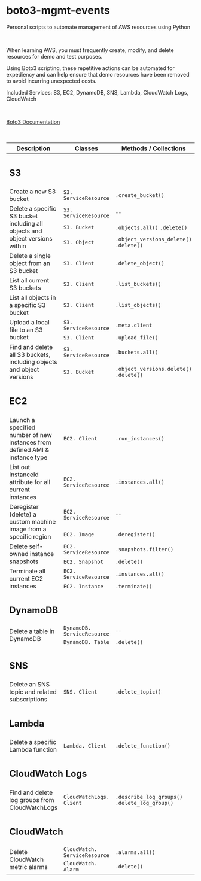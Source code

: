 # boto3-mgmt-events

Personal scripts to automate management of AWS resources using Python

</br>

When learning AWS, you must frequently create, modify, and delete resources for demo and test purposes.

Using Boto3 scripting, these repetitive actions can be automated for expediency and can help ensure that demo resources have been removed to avoid incurring unexpected costs.

Included Services:  S3, EC2, DynamoDB, SNS, Lambda, CloudWatch Logs, CloudWatch

</br>

[Boto3 Documentation](https://boto3.amazonaws.com/v1/documentation/api/latest/index.html)

<!---
Boto3 as defined in the official [Boto3 Documentation](https://boto3.amazonaws.com/v1/documentation/api/latest/index.html):

> You use the AWS SDK for Python (Boto3) to create, configure, and manage AWS services, such as Amazon Elastic Compute Cloud (Amazon EC2) and Amazon Simple Storage Service (Amazon S3). The SDK provides an object-oriented API as well as low-level access to AWS services.
--->

</br>

<table>
    <thead>
        <tr>
            <th>Description</th>
            <th>Classes</th>
            <th>Methods / Collections</th>
            <th>Link ↗</th>
        </tr>
    </thead>
    <tbody>
        <tr>
            <td colspan=4, style="text-align: left"><h2>S3</h2></td>
        </tr>
        <tr>
            <td>Create a new S3 bucket</td>
            <td><code>S3. ServiceResource</code></td>
            <td><code>.create_bucket()</code></td>
            <td><a href="https://github.com/williamlewis/boto3-mgmt-events/blob/main/01%20-%20Terminal%20Scripts/s3_create_bucket.py">s3 create bucket.py</a></td>
        </tr>
        <tr>
            <td rowspan="3">Delete a specific S3 bucket including all objects and object versions within</td>
            <td><code>S3. ServiceResource</code></td>
            <td><code>--</code></td>
            <td rowspan="3"><a href="https://github.com/williamlewis/boto3-mgmt-events/blob/main/01%20-%20Terminal%20Scripts/s3_delete_bucket_and_objects.py">s3 delete bucket and objects.py</a></td>
        </tr>
        <tr>
            <td><code>S3. Bucket</code></td>
            <td><code>.objects.all()</code> <code>.delete()</code></td>
        </tr>
        <tr>
            <td><code>S3. Object</code></td>
            <td><code>.object_versions_delete()</code> <code>.delete()</code></td>
        </tr>
        <tr>
            <td>Delete a single object from an S3 bucket</td>
            <td><code>S3. Client</code></td>
            <td><code>.delete_object()</code></td>
            <td><a href="https://github.com/williamlewis/boto3-mgmt-events/blob/main/01%20-%20Terminal%20Scripts/s3_delete_object.py">s3 delete object.py</a></td>
        </tr>
        <tr>
            <td>List all current S3 buckets</td>
            <td><code>S3. Client</code></td>
            <td><code>.list_buckets()</code></td>
            <td><a href="https://github.com/williamlewis/boto3-mgmt-events/blob/main/01%20-%20Terminal%20Scripts/s3_list_all_buckets.py">s3 list all buckets.py</a></td>
        </tr>
        <tr>
            <td>List all objects in a specific S3 bucket</td>
            <td><code>S3. Client</code></td>
            <td><code>.list_objects()</code></td>
            <td><a href="https://github.com/williamlewis/boto3-mgmt-events/blob/main/01%20-%20Terminal%20Scripts/s3_list_objects_in_bucket.py">s3 list objects in bucket.py</a></td>
        </tr>
        <tr>
            <td rowspan="2">Upload a local file to an S3 bucket</td>
            <td><code>S3. ServiceResource</code></td>
            <td><code>.meta.client</code></td>
            <td rowspan="2"><a href="https://github.com/williamlewis/boto3-mgmt-events/blob/main/01%20-%20Terminal%20Scripts/s3_upload_local_file.py">s3 upload local file.py</a></td>
        </tr>
        <tr>
            <td><code>S3. Client</code></td>
            <td><code>.upload_file()</code></td>
        </tr>
        <tr>
            <td rowspan="2">Find and delete all S3 buckets, including objects and object versions</td>
            <td><code>S3. ServiceResource</code></td>
            <td><code>.buckets.all()</code></td>
            <td rowspan="2"><a href="https://github.com/williamlewis/boto3-mgmt-events/blob/main/01%20-%20Terminal%20Scripts/s3_delete_all_buckets_and_objects.py">s3 delete all buckets and objects.py</a></td>
        </tr>
        <tr>
            <td><code>S3. Bucket</code></td>
            <td><code>.object_versions.delete()</code> <code>.delete()</code></td>
        </tr>
        <tr>
            <td colspan=4, style="text-align: left"><h2>EC2</h2></td>
        </tr>
        <tr>
            <td>Launch a specified number of new instances from defined AMI & instance type</td>
            <td><code>EC2. Client</code></td>
            <td><code>.run_instances()</code></td>
            <td><a href="https://github.com/williamlewis/boto3-mgmt-events/blob/main/01%20-%20Terminal%20Scripts/ec2_launch_new_instances.py">ec2 launch new instances.py</a></td>
        </tr>
        <tr>
            <td>List out InstanceId attribute for all current instances</td>
            <td><code>EC2. ServiceResource</code></td>
            <td><code>.instances.all()</code></td>
            <td><a href="https://github.com/williamlewis/boto3-mgmt-events/blob/main/01%20-%20Terminal%20Scripts/ec2_get_all_instance_ids.py">ec2 get all instance ids.py</a></td>
        </tr>
        <tr>
            <td rowspan="2">Deregister (delete) a custom machine image from a specific region</td>
            <td><code>EC2. ServiceResource</code></td>
            <td><code>--</code></td>
            <td rowspan="2"><a href="https://github.com/williamlewis/boto3-mgmt-events/blob/main/01%20-%20Terminal%20Scripts/ec2_deregister_ami.py">ec2 deregister ami.py</a></td>
        </tr>
        <tr>
            <td><code>EC2. Image</code></td>
            <td><code>.deregister()</code></td>
        </tr>
        <tr>
            <td rowspan="2">Delete self-owned instance snapshots</td>
            <td><code>EC2. ServiceResource</code></td>
            <td><code>.snapshots.filter()</code></td>
            <td rowspan="2"><a href="https://github.com/williamlewis/boto3-mgmt-events/blob/main/01%20-%20Terminal%20Scripts/ec2_delete_snapshots.py">ec2 delete snapshots.py</a></td>
        </tr>
        <tr>
            <td><code>EC2. Snapshot</code></td>
            <td><code>.delete()</code></td>
        </tr>
        <tr>
            <td rowspan="2">Terminate all current EC2 instances</td>
            <td><code>EC2. ServiceResource</code></td>
            <td><code>.instances.all()</code></td>
            <td rowspan="2"><a href="https://github.com/williamlewis/boto3-mgmt-events/blob/main/01%20-%20Terminal%20Scripts/ec2_terminate_all_instances.py">ec2 terminate all instances.py</a></td>
        </tr>
        <tr>
            <td><code>EC2. Instance</code></td>
            <td><code>.terminate()</code></td>
        </tr>
        <tr>
            <td colspan=4, style="text-align: left"><h2>DynamoDB</h2></td>
        </tr>
        <tr>
            <td rowspan="2">Delete a table in DynamoDB</td>
            <td><code>DynamoDB. ServiceResource</code></td>
            <td><code>--</code></td>
            <td rowspan="2"><a href="https://github.com/williamlewis/boto3-mgmt-events/blob/main/01%20-%20Terminal%20Scripts/dynamodb_delete_table.py">dynamodb delete table.py</a></td>
        </tr>
        <tr>
            <td><code>DynamoDB. Table</code></td>
            <td><code>.delete()</code></td>
        </tr>
        <tr>
            <td colspan=4, style="text-align: left"><h2>SNS</h2></td>
        </tr>
        <tr>
            <td>Delete an SNS topic and related subscriptions</td>
            <td><code>SNS. Client</code></td>
            <td><code>.delete_topic()</code></td>
            <td><a href="https://github.com/williamlewis/boto3-mgmt-events/blob/main/01%20-%20Terminal%20Scripts/sns_delete_topic.py">sns delete topic.py</a></td>
        </tr>
        <tr>
            <td colspan=4, style="text-align: left"><h2>Lambda</h2></td>
        </tr>
        <tr>
            <td>Delete a specific Lambda function</td>
            <td><code>Lambda. Client</code></td>
            <td><code>.delete_function()</code></td>
            <td><a href="https://github.com/williamlewis/boto3-mgmt-events/blob/main/01%20-%20Terminal%20Scripts/lambda_delete_function.py">lambda delete function.py</a></td>
        </tr>
        <tr>
            <td colspan=4, style="text-align: left"><h2>CloudWatch Logs</h2></td>
        </tr>
        <tr>
            <td>Find and delete log groups from CloudWatchLogs</td>
            <td><code>CloudWatchLogs. Client</code></td>
            <td><code>.describe_log_groups()</code> <code>.delete_log_group()</code></td>
            <td><a href="https://github.com/williamlewis/boto3-mgmt-events/blob/main/01%20-%20Terminal%20Scripts/cloudwatchlogs_delete_log_groups.py">cloudwatchlogs delete log groups.py</a></td>
        </tr>
        <tr>
            <td colspan=4, style="text-align: left"><h2>CloudWatch</h2></td>
        </tr>
        <tr>
            <td rowspan=2>Delete CloudWatch metric alarms</td>
            <td><code>CloudWatch. ServiceResource</code></td>
            <td><code>.alarms.all()</code></td>
            <td rowspan=2><a href="https://github.com/williamlewis/boto3-mgmt-events/blob/main/01%20-%20Terminal%20Scripts/cloudwatch_delete_alarms.py">cloudwatch delete alarms.py</a></td>
        </tr>
        <tr>
            <td><code>CloudWatch. Alarm</code></td>
            <td><code>.delete()</code></td>
        </tr>
    </tbody>
</table>

</br>
